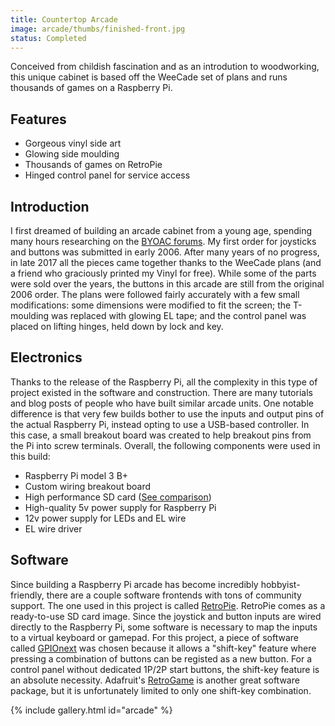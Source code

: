 ```yaml
---
title: Countertop Arcade
image: arcade/thumbs/finished-front.jpg
status: Completed
---
```


Conceived from childish fascination and as an introdution to woodworking, this unique cabinet is based off the WeeCade set of plans and runs thousands of games on a Raspberry Pi.<!-- more -->

## Features ##
* Gorgeous vinyl side art
* Glowing side moulding
* Thousands of games on RetroPie
* Hinged control panel for service access

## Introduction ##
I first dreamed of building an arcade cabinet from a young age, spending many hours researching on the [BYOAC forums](http://forum.arcadecontrols.com/).  My first order for joysticks and buttons was submitted in early 2006.  After many years of no progress, in late 2017 all the pieces came together thanks to the WeeCade plans (and a friend who graciously printed my Vinyl for free).  While some of the parts were sold over the years, the buttons in this arcade are still from the original 2006 order.  The plans were followed fairly accurately with a few small modifications: some dimensions were modified to fit the screen; the T-moulding was replaced with glowing EL tape; and the control panel was placed on lifting hinges, held down by lock and key.

## Electronics ##
Thanks to the release of the Raspberry Pi, all the complexity in this type of project existed in the software and construction.  There are many tutorials and blog posts of people who have built similar arcade units.  One notable difference is that very few builds bother to use the inputs and output pins of the actual Raspberry Pi, instead opting to use a USB-based controller.  In this case, a small breakout board was created to help breakout pins from the Pi into screw terminals.  Overall, the following components were used in this build:
* Raspberry Pi model 3 B+
* Custom wiring breakout board
* High performance SD card ([See comparison](https://www.jeffgeerling.com/blog/2018/raspberry-pi-microsd-card-performance-comparison-2018))
* High-quality 5v power supply for Raspberry Pi
* 12v power supply for LEDs and EL wire
* EL wire driver

## Software ##
Since building a Raspberry Pi arcade has become incredibly hobbyist-friendly, there are a couple software frontends with tons of community support.  The one used in this project is called [RetroPie](https://retropie.org.uk/).  RetroPie comes as a ready-to-use SD card image.  Since the joystick and button inputs are wired directly to the Raspberry Pi, some software is necessary to map the inputs to a virtual keyboard or gamepad.  For this project, a piece of software called [GPIOnext](https://github.com/mholgatem/GPIOnext) was chosen because it allows a "shift-key" feature where pressing a combination of buttons can be registed as a new button.  For a control panel without dedicated 1P/2P start buttons, the shift-key feature is an absolute necessity.  Adafruit's [RetroGame](https://github.com/adafruit/Adafruit-Retrogame) is another great software package, but it is unfortunately limited to only one shift-key combination.

{% include gallery.html id="arcade" %}